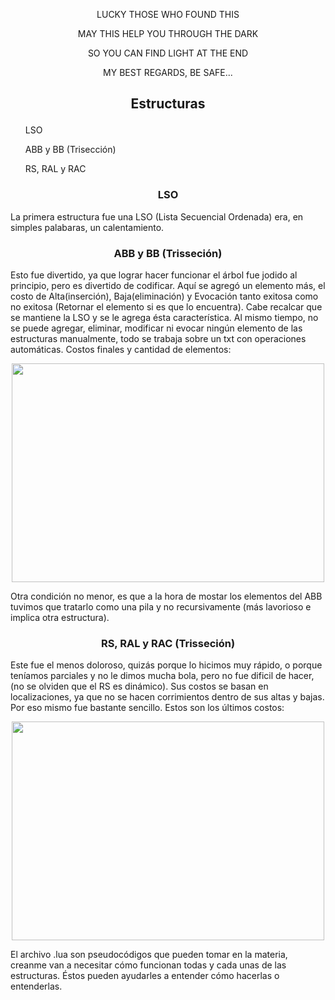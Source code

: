 <dl><dt><p align="center">LUCKY THOSE WHO FOUND THIS</p></dt></dl> 
<dl><dt><p align="center">MAY THIS HELP YOU THROUGH THE DARK</p></dt></dl> 
<dl><dt><p align="center">SO YOU CAN FIND LIGHT AT THE END</p></dt></dl> 
<dl><dt><p align="center">MY BEST REGARDS, BE SAFE...</p></dt></dl>

<h2><p align="center">Estructuras</p></h2>
<ol>LSO</ol>
<ol>ABB y BB (Trisección)</ol>
<ol>RS, RAL y RAC</ol>

<h3><p align="center">LSO</p></h3>
La primera estructura fue una LSO (Lista Secuencial Ordenada) era, en simples palabaras, un calentamiento.

<h3><p align="center">ABB y BB (Trisseción)</p></h3>
  Esto fue divertido, ya que lograr hacer funcionar el árbol fue jodido al principio, pero es divertido de codificar.
Aquí se agregó un elemento más, el costo de Alta(inserción), Baja(eliminación) y Evocación tanto exitosa como no exitosa (Retornar el elemento si es que lo encuentra).
  Cabe recalcar que se mantiene la LSO y se le agrega ésta característica.
Al mismo tiempo, no se puede agregar, eliminar, modificar ni evocar ningún elemento de las estructuras manualmente, todo se trabaja sobre un txt con operaciones automáticas.
Costos finales y cantidad de elementos:
<p align="center"><img width="500" height="350" src="https://github.com/user-attachments/assets/40d8a48e-0bb8-46b9-acd5-41363d7d0456"/></p>
  Otra condición no menor, es que a la hora de mostar los elementos del ABB tuvimos que tratarlo como una pila y no recursivamente (más lavorioso e implica otra estructura).
<h3><p align="center">RS, RAL y RAC (Trisseción)</p></h3>
  Este fue el menos doloroso, quizás porque lo hicimos muy rápido, o porque teníamos parciales y no le dimos mucha bola, pero no fue dificil de hacer, (no se olviden que el RS es dinámico).
Sus costos se basan en localizaciones, ya que no se hacen corrimientos dentro de sus altas y bajas. Por eso mismo fue bastante sencillo.
Estos son los últimos costos:
<p align="center"><img width="500" height="350" src="https://github.com/user-attachments/assets/4558bd59-57ba-4b23-a057-d88d1ba388d9"/></p>


  El archivo .lua son pseudocódigos que pueden tomar en la materia, creanme van a necesitar cómo funcionan todas y cada unas de las estructuras. Éstos pueden ayudarles a entender cómo hacerlas o entenderlas.
